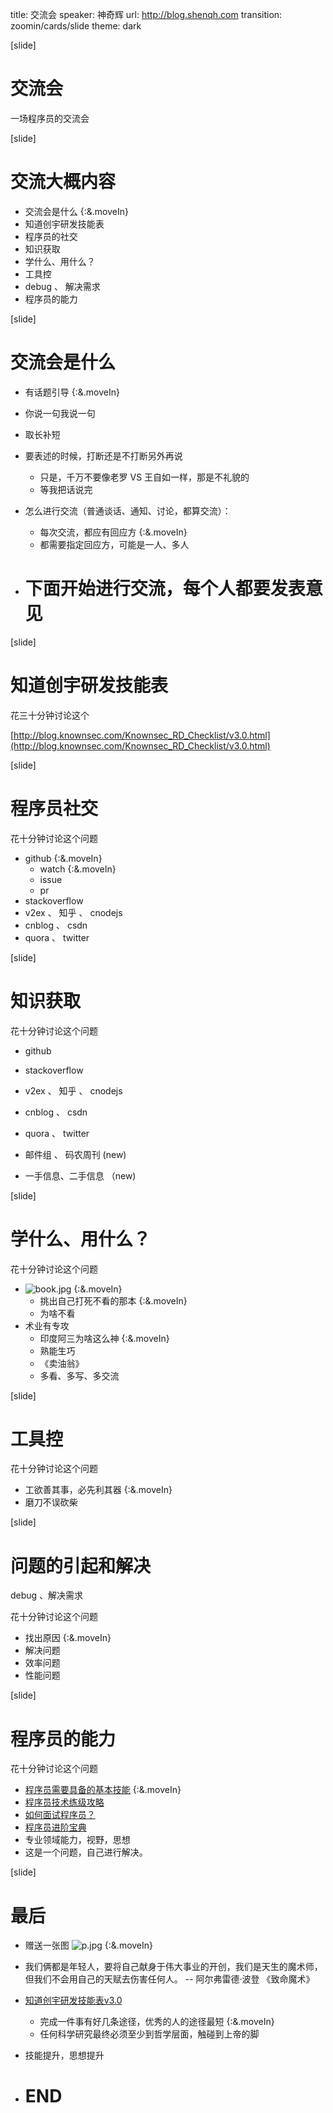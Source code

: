 title: 交流会
speaker: 神奇辉
url: http://blog.shenqh.com
transition: zoomin/cards/slide
theme: dark


[slide]
<style type="text/css">
  a {
    display: inline;
  }
  slides>slide .slide-wrapper img {
    max-height: 40vmin;
    min-width: 40vmin;
  }
</style>

# 交流会

一场程序员的交流会

[slide]

# 交流大概内容

* 交流会是什么 {:&.moveIn}
* 知道创宇研发技能表
* 程序员的社交 
* 知识获取
* 学什么、用什么？
* 工具控
* debug 、 解决需求  
* 程序员的能力


[slide]
# 交流会是什么

* 有话题引导  {:&.moveIn}  
* 你说一句我说一句   
* 取长补短  
* 要表述的时候，打断还是不打断另外再说  
  * 只是，千万不要像老罗 VS 王自如一样，那是不礼貌的  
  * 等我把话说完  
* 怎么进行交流（普通谈话、通知、讨论，都算交流）：
  * 每次交流，都应有回应方 {:&.moveIn}
  * 都需要指定回应方，可能是一人、多人

* # 下面开始进行交流，每个人都要发表意见

[slide]

# 知道创宇研发技能表

花三十分钟讨论这个

[http://blog.knownsec.com/Knownsec_RD_Checklist/v3.0.html](http://blog.knownsec.com/Knownsec_RD_Checklist/v3.0.html)

[slide]

# 程序员社交

花十分钟讨论这个问题

* github  {:&.moveIn}  
  * watch {:&.moveIn}
  * issue
  * pr
* stackoverflow
* v2ex 、 知乎 、 cnodejs 
* cnblog 、 csdn
* quora 、 twitter 

[slide]

# 知识获取

花十分钟讨论这个问题

* github
* stackoverflow
* v2ex 、 知乎 、 cnodejs 
* cnblog 、 csdn
* quora 、 twitter 

* 邮件组 、 码农周刊 (new)   
* 一手信息、二手信息 （new) 

[slide]

# 学什么、用什么？

花十分钟讨论这个问题

* ![book.jpg](/book.jpg)   {:&.moveIn}   
  * 挑出自己打死不看的那本 {:&.moveIn}
  * 为啥不看
* 术业有专攻
  * 印度阿三为啥这么神 {:&.moveIn}
  * 熟能生巧
  * 《卖油翁》
  * 多看、多写、多交流

[slide]

# 工具控

花十分钟讨论这个问题

* 工欲善其事，必先利其器  {:&.moveIn}    
* 磨刀不误砍柴

[slide]

# 问题的引起和解决

debug 、解决需求

花十分钟讨论这个问题

* 找出原因  {:&.moveIn}    
* 解决问题
* 效率问题
* 性能问题



[slide]

# 程序员的能力

花十分钟讨论这个问题

* [程序员需要具备的基本技能](http://coolshell.cn/articles/428.html)  {:&.moveIn}   
* [程序员技术练级攻略](http://coolshell.cn/articles/4990.html)
* [如何面试程序员？](http://www.ruanyifeng.com/blog/2010/12/how_to_interview_a_programmer.html)
* [程序员进阶宝典](http://www.jianshu.com/p/88cc0e0b9b18)
* 专业领域能力，视野，思想
* 这是一个问题，自己进行解决。



[slide]

# 最后

* 赠送一张图 ![p.jpg](/p.jpg)  {:&.moveIn}    
* 我们俩都是年轻人，要将自己献身于伟大事业的开创，我们是天生的魔术师，但我们不会用自己的天赋去伤害任何人。 -- 阿尔弗雷德·波登 《致命魔术》
* [知道创宇研发技能表v3.0](http://blog.knownsec.com/Knownsec_RD_Checklist/v3.0.html)  
  * 完成一件事有好几条途径，优秀的人的途径最短  {:&.moveIn}    
  * 任何科学研究最终必须至少到哲学层面，触碰到上帝的脚
* 技能提升，思想提升

* # END


